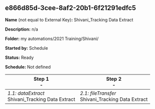 ## e866d85d-3cee-8af2-20b1-6f21291edfc5

**Name** (not equal to External Key)**:** Shivani_Tracking Data Extract

**Description:** n/a

**Folder:** my automations/2021 Training/Shivani/

**Started by:** Schedule

**Status:** Ready

**Schedule:** Not defined

| Step 1<br>_-_ | Step 2<br>_-_ |
| --- | --- |
| _1.1: dataExtract_<br>Shivani_Tracking Data Extract | _2.1: fileTransfer_<br>Shivani_Tracking Data Extract |
